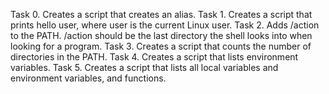 Task 0. Creates a script that creates an alias. 
Task 1. Creates a script that prints hello user, where user is the current Linux user. 
Task 2. Adds /action to the PATH. /action should be the last directory the shell looks into when looking for a program.
Task 3. Creates a script that counts the number of directories in the PATH. 
Task 4. Creates a script that lists environment variables. 
Task 5. Creates a script that lists all local variables and environment variables, and functions. 
